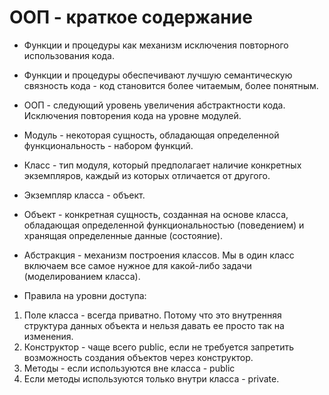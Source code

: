 # ООП - краткое содержание

* Функции и процедуры как механизм исключения повторного использования кода.

* Функции и процедуры обеспечивают лучшую семантическую связность кода - код становится более читаемым, более понятным.

* ООП - следующий уровень увеличения абстрактности кода. Исключения повторения кода на уровне модулей.

* Модуль - некоторая сущность, обладающая определенной функциональность - набором функций.

* Класс - тип модуля, который предполагает наличие конкретных экземпляров, каждый из которых отличается от другого.

* Экземпляр класса - объект. 

* Объект - конкретная сущность, созданная на основе класса, обладающая определенной функциональностью (поведением) и хранящая определенные данные (состояние).

* Абстракция - механизм построения классов. Мы в один класс включаем все самое нужное для какой-либо задачи (моделированием класса).

* Правила на уровни доступа:

1. Поле класса - всегда приватно. Потому что это внутренняя структура данных объекта и нельзя давать ее просто так на изменения. 
2. Конструктор - чаще всего public, если не требуется запретить возможность создания объектов через конструктор.
3. Методы - если используются вне класса - public
4. Если методы используются только внутри класса - private.